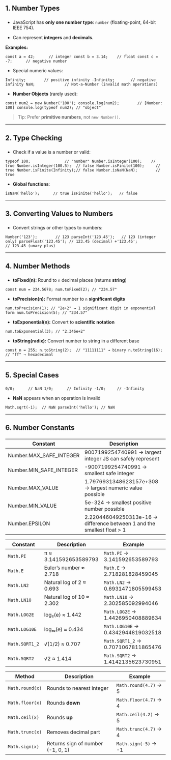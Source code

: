 ###   

## 1\. Number Types

### 

*   JavaScript has **only one number type**: `number` (floating-point, 64-bit IEEE 754).
    
*   Can represent **integers** and **decimals**.
    

**Examples:**

`const a = 42;      // integer const b = 3.14;    // float const c = -7;      // negative number`

*   Special numeric values:
    

`Infinity;        // positive infinity -Infinity;       // negative infinity NaN;             // Not-a-Number (invalid math operations)`

*   **Number Objects** (rarely used):
    

`const num2 = new Number('100'); console.log(num2);        // [Number: 100] console.log(typeof num2); // "object"`

> Tip: Prefer **primitive numbers**, not `new Number()`.

* * *

## 2\. Type Checking

### 

*   Check if a value is a number or valid:
    

`typeof 100;               // "number" Number.isInteger(100);    // true Number.isInteger(100.5);  // false Number.isFinite(100);     // true Number.isFinite(Infinity);// false Number.isNaN(NaN);        // true`

*   **Global functions**:
    

`isNaN('hello');      // true isFinite('hello');   // false`

* * *

## 3\. Converting Values to Numbers

### 

*   Convert strings or other types to numbers:
    

`Number('123');        // 123 parseInt('123.45');   // 123 (integer only) parseFloat('123.45'); // 123.45 (decimal) +'123.45';            // 123.45 (unary plus)`

* * *

## 4\. Number Methods

### 

*   **toFixed(n):** Round to `n` decimal places (returns **string**)
    

`const num = 234.5678; num.toFixed(2); // "234.57"`

*   **toPrecision(n):** Format number to `n` **significant digits**
    

`num.toPrecision(1); // "2e+2" → 1 significant digit in exponential form num.toPrecision(5); // "234.57"`

*   **toExponential(n):** Convert to **scientific notation**
    

`num.toExponential(3); // "2.346e+2"`

*   **toString(radix):** Convert number to string in a different base
    

`const n = 255; n.toString(2);  // "11111111" → binary n.toString(16); // "ff" → hexadecimal`

* * *

## 5\. Special Cases

### 

`0/0;      // NaN 1/0;      // Infinity -1/0;     // -Infinity`

*   **NaN** appears when an operation is invalid
    

`Math.sqrt(-1);  // NaN parseInt('hello'); // NaN`

* * *

## 6\. Number Constants

### 

| Constant | Description |
| --- | --- |
| Number.MAX_SAFE_INTEGER | 9007199254740991 → largest integer JS can safely represent |
| Number.MIN_SAFE_INTEGER | -9007199254740991 → smallest safe integer |
| Number.MAX_VALUE | 1.7976931348623157e+308 → largest numeric value possible |
| Number.MIN_VALUE | 5e-324 → smallest positive number possible |
| Number.EPSILON | 2.220446049250313e-16 → difference between 1 and the smallest float > 1 |











| Constant       | Description               | Example                             |
| -------------- | ------------------------- | ----------------------------------- |
| `Math.PI`      | π ≈ 3.141592653589793     | `Math.PI` → 3.141592653589793       |
| `Math.E`       | Euler’s number ≈ 2.718    | `Math.E` → 2.718281828459045        |
| `Math.LN2`     | Natural log of 2 ≈ 0.693  | `Math.LN2` → 0.6931471805599453     |
| `Math.LN10`    | Natural log of 10 ≈ 2.302 | `Math.LN10` → 2.302585092994046     |
| `Math.LOG2E`   | log₂(e) ≈ 1.442           | `Math.LOG2E` → 1.4426950408889634   |
| `Math.LOG10E`  | log₁₀(e) ≈ 0.434          | `Math.LOG10E` → 0.4342944819032518  |
| `Math.SQRT1_2` | √(1/2) ≈ 0.707            | `Math.SQRT1_2` → 0.7071067811865476 |
| `Math.SQRT2`   | √2 ≈ 1.414                | `Math.SQRT2` → 1.4142135623730951   |


| Method          | Description                       | Example               |
| --------------- | --------------------------------- | --------------------- |
| `Math.round(x)` | Rounds to nearest integer         | `Math.round(4.7)` → 5 |
| `Math.floor(x)` | Rounds **down**                   | `Math.floor(4.7)` → 4 |
| `Math.ceil(x)`  | Rounds **up**                     | `Math.ceil(4.2)` → 5  |
| `Math.trunc(x)` | Removes decimal part              | `Math.trunc(4.7)` → 4 |
| `Math.sign(x)`  | Returns sign of number (-1, 0, 1) | `Math.sign(-5)` → -1  |
